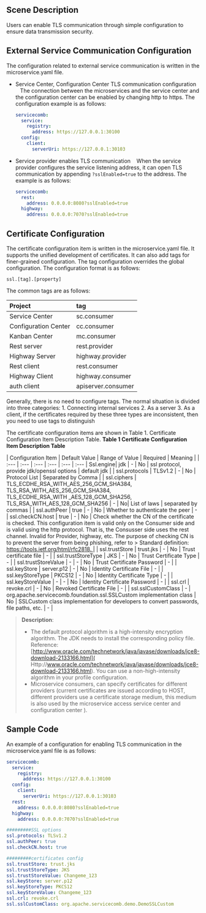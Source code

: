 ## Scene Description

Users can enable TLS communication through simple configuration to ensure data transmission security.

## External Service Communication Configuration

The configuration related to external service communication is written in the microservice.yaml file.

* Service Center, Configuration Center TLS communication configuration
   The connection between the microservices and the service center and the configuration center can be enabled by changing http to https. The configuration example is as follows:

  ```yaml
  servicecomb:
    service:
      registry:
        address: https://127.0.0.1:30100
    config:
      client:
        serverUri: https://127.0.0.1:30103
  ```

* Service provider enables TLS communication
   When the service provider configures the service listening address, it can open TLS communication by appending `?sslEnabled=true` to the address. The example is as follows:

  ```yaml
  servicecomb:
    rest:
      address: 0.0.0.0:8080?sslEnabled=true
    highway:
      address: 0.0.0.0:7070?sslEnabled=true
  ```

## Certificate Configuration

The certificate configuration item is written in the microservice.yaml file. It supports the unified development of certificates. It can also add tags for finer-grained configuration. The tag configuration overrides the global configuration. The configuration format is as follows:

```
ssl.[tag].[property]
```
The common tags are as follows:

| Project | tag |
| :--- | :--- |
| Service Center | sc.consumer |
| Configuration Center | cc.consumer |
| Kanban Center | mc.consumer |
| Rest server | rest.provider |
| Highway Server | highway.provider |
| Rest client | rest.consumer|
| Highway Client | highway.consumer|
| auth client | apiserver.consumer|
Generally, there is no need to configure tags. The normal situation is divided into three categories: 1. Connecting internal services 2. As a server 3. As a client, if the certificates required by these three types are inconsistent, then you need to use tags to distinguish

The certificate configuration items are shown in Table 1. Certificate Configuration Item Description Table.
**Table 1 Certificate Configuration Item Description Table**

| Configuration Item | Default Value | Range of Value | Required | Meaning |
| :--- | :--- | :--- | :--- | :--- | :--- |
Ssl.engine| jdk | - | No | ssl protocol, provide jdk/openssl options | default jdk |
| ssl.protocols | TLSv1.2 | - | No | Protocol List | Separated by Comma |
| ssl.ciphers | TLS\_ECDHE\_RSA\_WITH\_AES\_256\_GCM\_SHA384,<br/>TLS\_RSA\_WITH\_AES\_256\_GCM\_SHA384,<br/>TLS\_ECDHE\_RSA\_WITH \_AES\_128\_GCM\_SHA256,<br/>TLS\_RSA\_WITH\_AES\_128\_GCM\_SHA256 | - | No|
List of laws | separated by commas |
| ssl.authPeer | true | - | No | Whether to authenticate the peer | - |
ssl.checkCN.host | true | - | No | Check whether the CN of the certificate is checked. This configuration item is valid only on the Consumer side and is valid using the http protocol. That is, the Consusser side uses the rest channel. Invalid for Provider, highway, etc. The purpose of checking CN is to prevent the server from being phishing, refer to >
Standard definition: [https://tools.ietf.org/html/rfc2818. ](https://tools.ietf.org/html/rfc2818.) |
| ssl.trustStore | trust.jks | - | No | Trust certificate file | - |
| ssl.trustStoreType | JKS | - | No | Trust Certificate Type | - |
| ssl.trustStoreValue | - | - | No | Trust Certificate Password | - |
| ssl.keyStore | server.p12 | - | No | Identity Certificate File | - |
| ssl.keyStoreType | PKCS12 | - | No | Identity Certificate Type | - |
| ssl.keyStoreValue | - | - | No | Identity Certificate Password | - |
| ssl.crl | revoke.crl | - | No | Revoked Certificate File | - |
| ssl.sslCustomClass | - | org.apache.servicecomb.foundation.ssl.SSLCustom implementation class | No | SSLCustom class implementation for developers to convert passwords, file paths, etc. | - |

> **Description**:
>
> * The default protocol algorithm is a high-intensity encryption algorithm. The JDK needs to install the corresponding policy file. Reference: [http://www.oracle.com/technetwork/java/javase/downloads/jce8-download-2133166.html]( Http://www.oracle.com/technetwork/java/javase/downloads/jce8-download-2133166.html). You can use a non-high-intensity algorithm in your profile configuration.
> * Microservice consumers, can specify certificates for different providers (current certificates are issued according to HOST, different providers use a certificate storage medium, this medium is also used by the microservice access service center and configuration center ).

## Sample Code

An example of a configuration for enabling TLS communication in the microservice.yaml file is as follows:
```yaml
servicecomb:
  service:
    registry:
      address: https://127.0.0.1:30100
  config:
    client:
      serverUri: https://127.0.0.1:30103
  rest:
    address: 0.0.0.0:8080?sslEnabled=true
  highway:
    address: 0.0.0.0:7070?sslEnabled=true

#########SSL options
ssl.protocols: TLSv1.2
ssl.authPeer: true
ssl.checkCN.host: true

#########certificates config
ssl.trustStore: trust.jks
ssl.trustStoreType: JKS
ssl.trustStoreValue: Changeme_123
ssl.keyStore: server.p12
ssl.keyStoreType: PKCS12
ssl.keyStoreValue: Changeme_123
ssl.crl: revoke.crl
ssl.sslCustomClass: org.apache.servicecomb.demo.DemoSSLCustom
```
